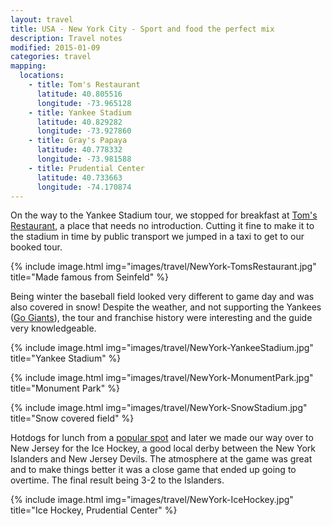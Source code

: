 ```yaml
---
layout: travel
title: USA - New York City - Sport and food the perfect mix
description: Travel notes
modified: 2015-01-09
categories: travel
mapping:
  locations:
    - title: Tom's Restaurant
      latitude: 40.805516
      longitude: -73.965128
    - title: Yankee Stadium
      latitude: 40.829282
      longitude: -73.927860
    - title: Gray's Papaya
      latitude: 40.778332
      longitude: -73.981588
    - title: Prudential Center
      latitude: 40.733663
      longitude: -74.170874
---
```


On the way to the Yankee Stadium tour, we stopped for breakfast at [Tom's Restaurant](http://en.wikipedia.org/wiki/Tom's_Restaurant), a place that needs no introduction. Cutting it fine to make it to the stadium in time by public transport we jumped in a taxi to get to our booked tour.

{% include image.html img="images/travel/NewYork-TomsRestaurant.jpg" title="Made famous from Seinfeld" %}

Being winter the baseball field looked very different to game day and was also covered in snow! Despite the weather, and not supporting the Yankees ([Go Giants](http://sanfrancisco.giants.mlb.com)), the tour and franchise history were interesting and the guide very knowledgeable.

{% include image.html img="images/travel/NewYork-YankeeStadium.jpg" title="Yankee Stadium" %}

{% include image.html img="images/travel/NewYork-MonumentPark.jpg" title="Monument Park" %}

{% include image.html img="images/travel/NewYork-SnowStadium.jpg" title="Snow covered field" %}

Hotdogs for lunch from a [popular spot](http://en.wikipedia.org/wiki/Gray's_Papaya) and later we made our way over to New Jersey for the Ice Hockey, a good local derby between the New York Islanders and New Jersey Devils. The atmosphere at the game was great and to make things better it was a close game that ended up going to overtime. The final result being 3-2 to the Islanders.

{% include image.html img="images/travel/NewYork-IceHockey.jpg" title="Ice Hockey, Prudential Center" %}